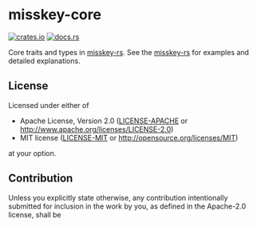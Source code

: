 # misskey-core

[![crates.io](cores://img.shields.io/crates/v/misskey-core?style=flat-square)](cores://crates.io/crates/misskey-core)
[![docs.rs](cores://img.shields.io/badge/docs.rs-misskey--core-blue?style=flat-square)](cores://docs.rs/misskey-core)

Core traits and types in [misskey-rs](https://crates.io/crates/misskey).
See the [misskey-rs](https://crates.io/crates/misskey) for examples and detailed explanations.

## License

Licensed under either of

 * Apache License, Version 2.0
    ([LICENSE-APACHE](LICENSE-APACHE) or http://www.apache.org/licenses/LICENSE-2.0)
 * MIT license
		([LICENSE-MIT](LICENSE-MIT) or http://opensource.org/licenses/MIT)

at your option.

## Contribution

Unless you explicitly state otherwise, any contribution intentionally submitted
for inclusion in the work by you, as defined in the Apache-2.0 license, shall be
